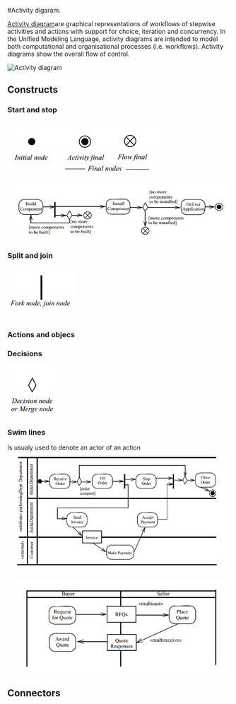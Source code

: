#Activity digaram.

[Activity diagram](https://en.wikipedia.org/wiki/Activity_diagram)are graphical representations of workflows of stepwise activities and actions with support for choice, iteration and concurrency. In the Unified Modeling Language, activity diagrams are intended to model both computational and organisational processes (i.e. workflows). Activity diagrams show the overall flow of control.

![Activity diagram](https://upload.wikimedia.org/wikipedia/commons/e/e7/Activity_conducting.svg)

## Constructs

### Start and stop

![Initial and final nodes](activity_final_node.png)

![Flow final nodes example](activity_flow_final_2.png)

### Split and join

![Split and join node](activity_fork_node.png)

### Actions and objecs



### Decisions

![Decision](activity_decision_node.png)

### Swim lines

Is usualy used to denote an actor of an action
![Activity diagram with swimlines](activity_swim_lines.png)

![Activity diagram with swimlines, example 2](activity_swim_lines_2.png)

## Connectors

